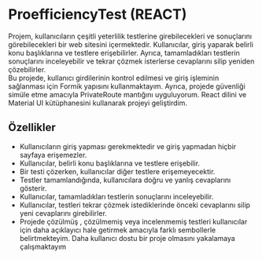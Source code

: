 # ProefficiencyTest (REACT)
Projem, kullanıcıların çeşitli yeterlilik testlerine girebilecekleri ve sonuçlarını görebilecekleri bir web sitesini içermektedir. Kullanıcılar, giriş yaparak belirli konu başlıklarına ve testlere erişebilirler. Ayrıca, tamamladıkları testlerin sonuçlarını inceleyebilir ve tekrar çözmek isterlerse cevaplarını silip yeniden çözebilirler.  
Bu projede, kullanıcı girdilerinin kontrol edilmesi ve giriş işleminin sağlanması için Formik yapısını kullanmaktayım. Ayrıca, projede güvenliği simüle etme amacıyla PrivateRoute mantığını uyguluyorum. React dilini ve Material UI kütüphanesini kullanarak projeyi geliştirdim.

## Özellikler
- Kullanıcıların giriş yapması gerekmektedir ve giriş yapmadan hiçbir sayfaya erişemezler.
- Kullanıcılar, belirli konu başlıklarına ve testlere erişebilir.
- Bir testi çözerken, kullanıcılar diğer testlere erişemeyecektir.
- Testler tamamlandığında, kullanıcılara doğru ve yanlış cevaplarını gösterir.
- Kullanıcılar, tamamladıkları testlerin sonuçlarını inceleyebilir.
- Kullanıcılar, testleri tekrar çözmek istediklerinde önceki cevaplarını silip yeni cevaplarını girebilirler.
- Projede çözülmüş , çözülmemiş veya incelenmemiş testleri kullanıcılar için daha açıklayıcı hale getirmek amacıyla farklı sembollerle belirtmekteyim. Daha kullanıcı dostu bir proje olmasını yakalamaya çalışmaktayım
